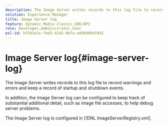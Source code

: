 ```yaml
---
description: The Image Server writes records to this log file to record warnings and errors and keep a record of startup and shutdown events.
solution: Experience Manager
title: Image Server log
feature: Dynamic Media Classic,SDK/API
role: Developer,Administrator,User
exl-id: bf5d1e3c-fed3-4145-8b7a-e85b986df641
---
```

# Image Server log{#image-server-log}

The Image Server writes records to this log file to record warnings and errors and keep a record of startup and shutdown events.

In addition, the Image Server log can be configured to keep track of substantial additional detail, such as image file accesses, to help debug server problems.

The Image Server log is configured in [!DNL ImageServerRegistry.xml].
